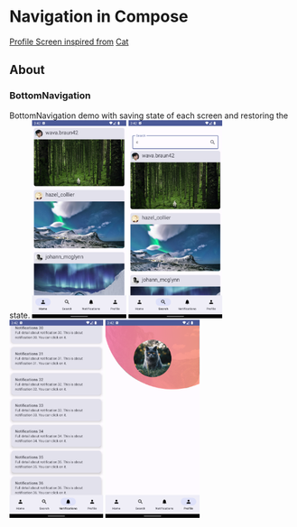 # Navigation in Compose

[Profile Screen inspired from](https://cdn.psdrepo.com/images/2x/daily-ui-006-designer-profile-screen-for-iphone-x-free-psd-x8.jpg)
[Cat](https://www.pexels.com/photo/selective-focus-photo-of-grey-cat-1521304/)

## About

### BottomNavigation
BottomNavigation demo with saving state of each screen and restoring the state.
<img src="screenshots/bn_home.png" width="33%" height="33%" /> <img src="screenshots/bn_search.png" width="33%" height="33%" /> <img src="screenshots/bn_notifications.png" width="33%" height="33%" /> <img src="screenshots/bn_profile.png" width="33%" height="33%" />
